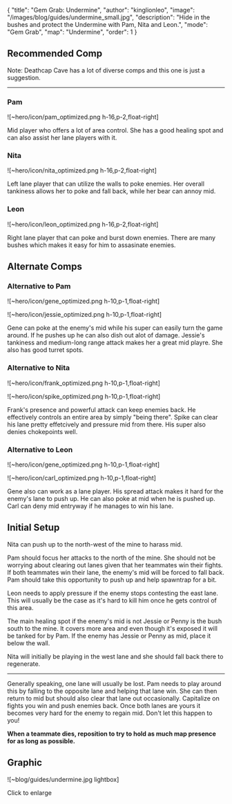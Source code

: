 { "title": "Gem Grab: Undermine", "author": "kinglionleo", "image": "/images/blog/guides/undermine_small.jpg", "description": "Hide in the bushes and protect the Undermine with Pam, Nita and Leon.", "mode": "Gem Grab", "map": "Undermine", "order": 1 }

Recommended Comp
---

Note: Deathcap Cave has a lot of diverse comps and this one is just a suggestion.

---

### Pam

![~hero/icon/pam_optimized.png h-16,p-2,float-right]

Mid player who offers a lot of area control. She has a good healing spot and can also assist her lane players with it.

### Nita

![~hero/icon/nita_optimized.png h-16,p-2,float-right]

Left lane player that can utilize the walls to poke enemies. Her overall tankiness allows her to poke and fall back, while her bear can annoy mid.

### Leon

![~hero/icon/leon_optimized.png h-16,p-2,float-right]

Right lane player that can poke and burst down enemies. There are many bushes which makes it easy for him to assasinate enemies.

Alternate Comps
---

### Alternative to Pam

![~hero/icon/gene_optimized.png h-10,p-1,float-right]

![~hero/icon/jessie_optimized.png h-10,p-1,float-right]

Gene can poke at the enemy's mid while his super can easily turn the game around. If he pushes up he can also dish out alot of damage.
Jessie's tankiness and medium-long range attack makes her a great mid playre. She also has good turret spots.

### Alternative to Nita

![~hero/icon/frank_optimized.png h-10,p-1,float-right]

![~hero/icon/spike_optimized.png h-10,p-1,float-right]

Frank's presence and powerful attack can keep enemies back. He effectively controls an entire area by simply "being there".
Spike can clear his lane pretty effetcively and pressure mid from there. His super also denies chokepoints well.

### Alternative to Leon

![~hero/icon/gene_optimized.png h-10,p-1,float-right]

![~hero/icon/carl_optimized.png h-10,p-1,float-right]

Gene also can work as a lane player. His spread attack makes it hard for the enemy's lane to push up. He can also poke at mid when he is pushed up.
Carl can deny mid entryway if he manages to win his lane.

Initial Setup
---

Nita can push up to the north-west of the mine to harass mid.

Pam should focus her attacks to the north of the mine. She should not be worrying about clearing out lanes given that her teammates win their fights.
If both teammates win their lane, the enemy's mid will be forced to fall back. Pam should take this opportunity to push up and help spawntrap for a bit.

Leon needs to apply pressure if the enemy stops contesting the east lane. This will usually be the case as it's hard to kill him once he gets control of this area.

The main healing spot if the enemy's mid is not Jessie or Penny is the bush south to the mine. It covers more area and even though it's exposed it will be tanked for by Pam. If the enemy has Jessie or Penny as mid, place it below the wall.

Nita will initially be playing in the west lane and she should fall back there to regenerate.

---

Generally speaking, one lane will usually be lost. Pam needs to play around this by falling to the opposite lane and helping that lane win. She can then return to mid but should also clear that lane out occasionally. Capitalize on fights you win and push enemies back. Once both lanes are yours it becomes very hard for the enemy to regain mid. Don't let this happen to you!

**When a teammate dies, reposition to try to hold as much map presence for as long as possible.**

Graphic
---

![~blog/guides/undermine.jpg lightbox]

Click to enlarge
